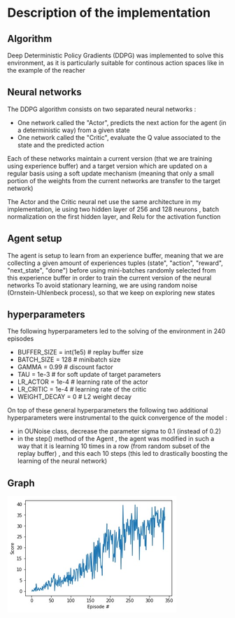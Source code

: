 # Description of the implementation

## Algorithm
Deep Deterministic Policy Gradients (DDPG) was implemented to solve this environment, as it is particularly suitable for continous action spaces like in the example of the reacher

## Neural networks
The DDPG algorithm consists on two separated neural networks :

- One network called the "Actor", predicts the next action for the agent (in a deterministic way) from a given state
- One network called the "Critic", evaluate the Q value associated to the state and the predicted action

Each of these networks maintain a current version (that we are training using experience buffer) and a target version which are updated on a regular basis using a soft update mechanism (meaning that only a small portion of the weights from the current networks are transfer to the target network)

The Actor and the Critic neural net use the same architecture in my implementation, ie using two hidden layer of 256 and 128 neurons , batch normalization on the first hidden layer, and Relu for the activation function

## Agent setup
The agent is setup to learn from an experience buffer, meaning that we are collecting a given amount of experiences tuples (state", "action", "reward", "next_state", "done") before using mini-batches randomly selected from this experience buffer in order to train the current version of the neural networks
To avoid stationary learning, we are using random noise (Ornstein-Uhlenbeck process), so that we keep on exploring new states

## hyperparameters

The following hyperparameters led to the solving of the environment in 240 episodes

- BUFFER_SIZE = int(1e5)  # replay buffer size
- BATCH_SIZE = 128        # minibatch size
- GAMMA = 0.99             # discount factor
- TAU = 1e-3              # for soft update of target parameters
- LR_ACTOR = 1e-4        # learning rate of the actor 
- LR_CRITIC = 1e-4        # learning rate of the critic
- WEIGHT_DECAY = 0       # L2 weight decay


On top of these general hyperparameters the following two additional hyperparameters were instrumental to the quick convergence of the model :

- in OUNoise class, decrease the parameter sigma to 0.1 (instead of 0.2)
- in the step() method of the Agent , the agent was modified in such a way that it is learning 10 times in a row (from random subset of the replay buffer) , and this each 10 steps (this led to drastically boosting the learning of the neural network)

## Graph
![graph](graph.jpg)

